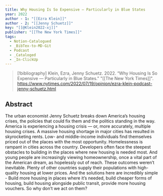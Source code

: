 ```yaml
---
title: Why Housing Is So Expensive — Particularly in Blue States
year: 2022
author - 1: "[[Ezra Klein]]"
author - 2: "[[Jenny Schuetz]]"
key: "[[@Klein2022-xj]]"
publisher: "[[The New York Times]]"
tags:
  - Notion-Catalogued
  - _BibTex-to-MD-Git
  - Podcast
  - _Cataloged
  - _In-ClickUp
---
```


> [!bibliography]
> Klein, Ezra, Jenny Schuetz. 2022. “Why Housing Is So Expensive — Particularly in Blue States.” "[[The New York Times]]". https://www.nytimes.com/2022/07/19/opinion/ezra-klein-podcast-jenny-schuetz.html

## Abstract
The urban economist Jenny Schuetz breaks down America’s housing crises, the policies that could fix them and the politics standing in the way. America is experiencing a housing crisis — or, more accurately, multiple housing crises. A massive housing shortage in major cities has resulted in skyrocketing rents. Low- and middle-income individuals find themselves priced out of the places with the most opportunity. Homelessness is rampant in cities across the country. Developers often face the steepest obstacles to building in the places where new housing is needed most. And young people are increasingly viewing homeownership, once a vital part of the American dream, as hopelessly out of reach. These outcomes weren’t inevitable. Plenty of other countries supply their populations with high-quality housing at lower prices. And the solutions here are incredibly simple -  Build more housing in places where it’s needed, build cheaper forms of housing, build housing alongside public transit, provide more housing vouchers. So why don’t we act on them?